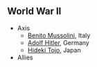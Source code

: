 ## World War II
- Axis
    - [Benito Mussolini](mussolini_benito.md), Italy
    - [Adolf Hitler](hitler_adolf.md), Germany
    - [Hideki Tojo](tojo_hideki.md), Japan
- Allies
